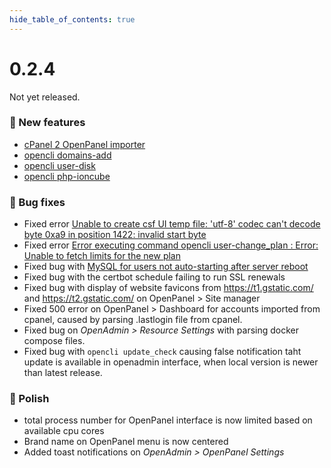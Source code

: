 ```yaml
--- 
hide_table_of_contents: true
---
```



# 0.2.4

Not yet released.




### 🚀 New features
- [cPanel 2 OpenPanel importer](/docs/articles/transfers/import-cpanel-backup-to-openpanel/)
- [opencli domains-add](https://dev.openpanel.co/cli/commands.html#Add-Domain-to-User)
- [opencli user-disk](https://dev.openpanel.co/cli/commands.html#View-disk-usage-for-user)
- [opencli php-ioncube](https://dev.openpanel.co/cli/commands.html#Enable-ioncube-loader)


### 🐛 Bug fixes
- Fixed error [Unable to create csf UI temp file: 'utf-8' codec can't decode byte 0xa9 in position 1422: invalid start byte](https://github.com/stefanpejcic/OpenPanel/issues/152)
- Fixed error [Error executing command opencli user-change_plan : Error: Unable to fetch limits for the new plan](https://community.openpanel.co/d/79-an-error-occurred-while-attempting-to-upgrade-the-hosting-plan)
- Fixed bug with [MySQL for users not auto-starting after server reboot](https://community.openpanel.co/d/77-bug-mysql-for-users-not-auto-starting-after-server-reboot)
- Fixed bug with the certbot schedule failing to run SSL renewals
- Fixed bug with display of website favicons from https://t1.gstatic.com/ and https://t2.gstatic.com/ on OpenPanel > Site manager
- Fixed 500 error on OpenPanel > Dashboard for accounts imported from cpanel, caused by parsing .lastlogin file from cpanel.
- Fixed bug on *OpenAdmin > Resource Settings* with parsing docker compose files.
- Fixed bug with `opencli update_check` causing false notification taht update is available in openadmin interface, when local version is newer than latest release.


### 💅 Polish
- total process number for OpenPanel interface is now limited based on available cpu cores
- Brand name on OpenPanel menu is now centered
- Added toast notifications on *OpenAdmin > OpenPanel Settings*

